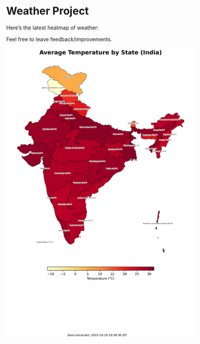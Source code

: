 # Weather Project

Here’s the latest heatmap of weather:

Feel free to leave feedback/improvements.

![India Heatmap](docs/assets/india_heatmap.png?v=F47077)
